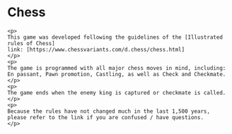 # Chess
    <p>
    This game was developed following the guidelines of the [Illustrated rules of Chess]
    link: [https://www.chessvariants.com/d.chess/chess.html]
    </p>
    <p>
    The game is programmed with all major chess moves in mind, including:
    En passant, Pawn promotion, Castling, as well as Check and Checkmate.
    </p>
    <p>
    The game ends when the enemy king is captured or checkmate is called.
    </p>
    <p>
    Because the rules have not changed much in the last 1,500 years,
    please refer to the link if you are confused / have questions.
    </p>
